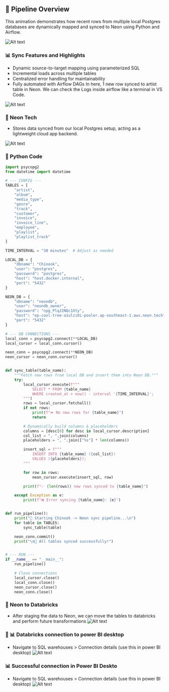 ## 🔄 Pipeline Overview
This animation demonstrates how recent rows from multiple local Postgres databases are dynamically mapped and synced to Neon using Python and Airflow.

![Alt text](https://github.com/RenzieCoding/sql_portfolio_projects/blob/main/Music%20Database(Chinook)/Img_folder/Pipeline.gif?raw=true)

### 📊 Sync Features and Highlights

- Dynamic source-to-target mapping using parameterized SQL
- Incremental loads across multiple tables
- Centralized error handling for maintainability
- Fully automated with Airflow DAGs
In here, 1 new row synced to artist table in Neon.
We can check the Logs inside airflow like a terminal in VS Code. 

![Alt text](https://github.com/RenzieCoding/sql_portfolio_projects/blob/main/Music%20Database(Chinook)/Img_folder/Airflow_Logs_png?raw=true)

### 💾 Neon Tech
- Stores data synced from our local Postgres setup, acting as a lightweight cloud app backend.
  
![Alt text](https://github.com/RenzieCoding/sql_portfolio_projects/blob/main/Music%20Database(Chinook)/Img_folder/Neon_app_img?raw=true)

### 🐍 Python Code
```python 
import psycopg2
from datetime import datetime

# --- CONFIG ---
TABLES = [
    "artist",
    "album",
    "media_type",
    "genre",
    "track",
    "customer",
    "invoice",
    "invoice_line",
    "employee",
    "playlist",
    "playlist_track"
]

TIME_INTERVAL = "30 minutes"  # Adjust as needed

LOCAL_DB = {
    "dbname": "Chinook",
    "user": "postgres",
    "password": "postgres",
    "host": "host.docker.internal",
    "port": "5432"
}

NEON_DB = {
    "dbname": "neondb",
    "user": "neondb_owner",
    "password": "npg_PlqJ2NQc1Xty",
    "host": "ep-cool-tree-a1ulzi0i-pooler.ap-southeast-1.aws.neon.tech",
    "port": "5432"
}

# --- DB CONNECTIONS ---
local_conn = psycopg2.connect(**LOCAL_DB)
local_cursor = local_conn.cursor()

neon_conn = psycopg2.connect(**NEON_DB)
neon_cursor = neon_conn.cursor()


def sync_table(table_name):
    """Fetch new rows from local DB and insert them into Neon DB."""
    try:
        local_cursor.execute(f"""
            SELECT * FROM {table_name}
            WHERE created_at > now() - interval '{TIME_INTERVAL}';
        """)
        rows = local_cursor.fetchall()
        if not rows:
            print(f"⏩ No new rows for {table_name}")
            return

        # Dynamically build columns & placeholders
        columns = [desc[0] for desc in local_cursor.description]
        col_list = ", ".join(columns)
        placeholders = ", ".join(["%s"] * len(columns))

        insert_sql = f"""
            INSERT INTO {table_name} ({col_list})
            VALUES ({placeholders});
        """

        for row in rows:
            neon_cursor.execute(insert_sql, row)

        print(f"✅ {len(rows)} new rows synced to {table_name}")

    except Exception as e:
        print(f"❌ Error syncing {table_name}: {e}")


def run_pipeline():
    print("🚀 Starting Chinook -> Neon sync pipeline...\n")
    for table in TABLES:
        sync_table(table)

    neon_conn.commit()
    print("\n🎉 All tables synced successfully!")


# --- RUN ---
if __name__ == "__main__":
    run_pipeline()

    # Close connections
    local_cursor.close()
    local_conn.close()
    neon_cursor.close()
    neon_conn.close()
```
### 🧱 Neon to Databricks
- After staging the data to Neon, we can move the tables to databricks and perform future transformations
  ![Alt text](https://github.com/RenzieCoding/sql_portfolio_projects/blob/main/Music%20Database(Chinook)/Img_folder/neon_to_databricks?raw=true)

### 🧱 📊 Databricks connection to power BI desktop
- Navigate to SQL warehouses > Connection details (use this in power BI desktop)
  ![Alt text](https://github.com/RenzieCoding/sql_portfolio_projects/blob/main/Music%20Database(Chinook)/Img_folder/databricks_to_pbi?raw=true)

### 📊 Successful connection in Power BI Deskto
- Navigate to SQL warehouses > Connection details (use this in power BI desktop)
  ![Alt text](https://github.com/RenzieCoding/sql_portfolio_projects/blob/main/Music%20Database(Chinook)/Img_folder/pbi_connection?raw=true)
  
  
